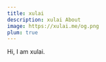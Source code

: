 ```yaml
---
title: xulai
description: xulai About
image: https://xulai.me/og.png
plum: true
---
```


Hi, I am xulai.

<div class="flex-auto min-h-[calc(100vh-17rem)]" />
